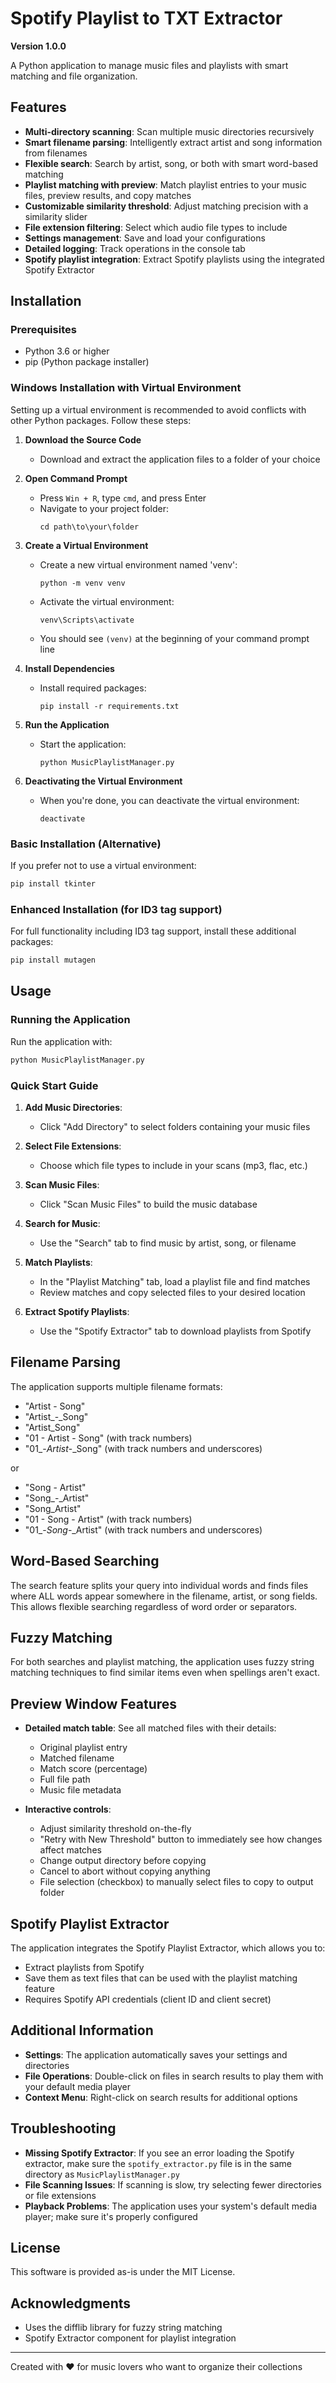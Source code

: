 # Spotify Playlist to TXT Extractor

**Version 1.0.0**

A Python application to manage music files and playlists with smart matching and file organization.

## Features

- **Multi-directory scanning**: Scan multiple music directories recursively
- **Smart filename parsing**: Intelligently extract artist and song information from filenames
- **Flexible search**: Search by artist, song, or both with smart word-based matching
- **Playlist matching with preview**: Match playlist entries to your music files, preview results, and copy matches
- **Customizable similarity threshold**: Adjust matching precision with a similarity slider
- **File extension filtering**: Select which audio file types to include
- **Settings management**: Save and load your configurations
- **Detailed logging**: Track operations in the console tab
- **Spotify playlist integration**: Extract Spotify playlists using the integrated Spotify Extractor

## Installation

### Prerequisites

- Python 3.6 or higher
- pip (Python package installer)

### Windows Installation with Virtual Environment

Setting up a virtual environment is recommended to avoid conflicts with other Python packages. Follow these steps:

1. **Download the Source Code**
   - Download and extract the application files to a folder of your choice

2. **Open Command Prompt**
   - Press `Win + R`, type `cmd`, and press Enter
   - Navigate to your project folder:
     ```
     cd path\to\your\folder
     ```

3. **Create a Virtual Environment**
   - Create a new virtual environment named 'venv':
     ```
     python -m venv venv
     ```
   - Activate the virtual environment:
     ```
     venv\Scripts\activate
     ```
   - You should see `(venv)` at the beginning of your command prompt line

4. **Install Dependencies**
   - Install required packages:
     ```
     pip install -r requirements.txt
     ```

5. **Run the Application**
   - Start the application:
     ```
     python MusicPlaylistManager.py
     ```

6. **Deactivating the Virtual Environment**
   - When you're done, you can deactivate the virtual environment:
     ```
     deactivate
     ```

### Basic Installation (Alternative)

If you prefer not to use a virtual environment:

```bash
pip install tkinter
```

### Enhanced Installation (for ID3 tag support)

For full functionality including ID3 tag support, install these additional packages:

```bash
pip install mutagen
```

## Usage

### Running the Application

Run the application with:

```bash
python MusicPlaylistManager.py
```

### Quick Start Guide

1. **Add Music Directories**:
   - Click "Add Directory" to select folders containing your music files

2. **Select File Extensions**:
   - Choose which file types to include in your scans (mp3, flac, etc.)

3. **Scan Music Files**:
   - Click "Scan Music Files" to build the music database

4. **Search for Music**:
   - Use the "Search" tab to find music by artist, song, or filename

5. **Match Playlists**:
   - In the "Playlist Matching" tab, load a playlist file and find matches
   - Review matches and copy selected files to your desired location

6. **Extract Spotify Playlists**:
   - Use the "Spotify Extractor" tab to download playlists from Spotify

## Filename Parsing

The application supports multiple filename formats:
- "Artist - Song"
- "Artist_-_Song" 
- "Artist_Song"
- "01 - Artist - Song" (with track numbers)
- "01_-_Artist_-_Song" (with track numbers and underscores)

or 

- "Song - Artist"
- "Song_-_Artist" 
- "Song_Artist"
- "01 - Song - Artist" (with track numbers)
- "01_-_Song_-_Artist" (with track numbers and underscores)

## Word-Based Searching

The search feature splits your query into individual words and finds files where ALL words appear somewhere in the filename, artist, or song fields. This allows flexible searching regardless of word order or separators.

## Fuzzy Matching

For both searches and playlist matching, the application uses fuzzy string matching techniques to find similar items even when spellings aren't exact.

## Preview Window Features

- **Detailed match table**: See all matched files with their details:
  - Original playlist entry
  - Matched filename
  - Match score (percentage)
  - Full file path
  - Music file metadata
  
- **Interactive controls**:
  - Adjust similarity threshold on-the-fly
  - "Retry with New Threshold" button to immediately see how changes affect matches
  - Change output directory before copying
  - Cancel to abort without copying anything
  - File selection (checkbox) to manually select files to copy to output folder

## Spotify Playlist Extractor

The application integrates the Spotify Playlist Extractor, which allows you to:
- Extract playlists from Spotify
- Save them as text files that can be used with the playlist matching feature
- Requires Spotify API credentials (client ID and client secret)

## Additional Information

- **Settings**: The application automatically saves your settings and directories
- **File Operations**: Double-click on files in search results to play them with your default media player
- **Context Menu**: Right-click on search results for additional options

## Troubleshooting

- **Missing Spotify Extractor**: If you see an error loading the Spotify extractor, make sure the `spotify_extractor.py` file is in the same directory as `MusicPlaylistManager.py`
- **File Scanning Issues**: If scanning is slow, try selecting fewer directories or file extensions
- **Playback Problems**: The application uses your system's default media player; make sure it's properly configured

## License

This software is provided as-is under the MIT License.

## Acknowledgments

- Uses the difflib library for fuzzy string matching
- Spotify Extractor component for playlist integration

---

Created with ❤️ for music lovers who want to organize their collections
